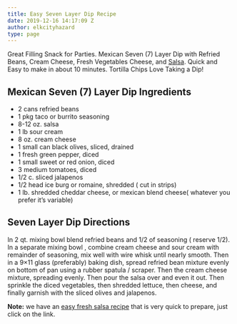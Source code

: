 ```yaml
---
title: Easy Seven Layer Dip Recipe
date: 2019-12-16 14:17:09 Z
author: elkcityhazard
type: page
---
```


Great Filling Snack for Parties. Mexican Seven (7) Layer Dip with Refried Beans, Cream Cheese, Fresh Vegetables Cheese, and [Salsa][1]. Quick and Easy to make in about 10 minutes. Tortilla Chips Love Taking a Dip!

## Mexican Seven (7) Layer Dip Ingredients

  * 2 cans refried beans 
  * 1 pkg taco or burrito seasoning
  * 8-12 oz. salsa
  * 1 lb sour cream
  * 8 oz. cream cheese
  * 1 small can black olives, sliced, drained
  * 1 fresh green pepper, diced
  * 1 small sweet or red onion, diced
  * 3 medium tomatoes, diced
  * 1/2 c. sliced jalapenos
  * 1/2 head ice burg or romaine, shredded ( cut in strips)
  * 1 lb. shredded cheddar cheese, or mexican blend cheese( whatever you prefer it&#8217;s variable)

## Seven Layer Dip Directions

In 2 qt. mixing bowl blend refried beans and 1/2 of seasoning ( reserve 1/2). In a separate mixing bowl , combine cream cheese and sour cream with remainder of seasoning, mix well with wire whisk until nearly smooth. Then in a 9&#215;11 glass (preferably) baking dish, spread refried bean mixture evenly on bottom of pan using a rubber spatula / scraper. Then the cream cheese mixture, spreading evenly. Then pour the salsa over and even it out. Then sprinkle the diced vegetables, then shredded lettuce, then cheese, and finally garnish with the sliced olives and jalapenos.

**Note:** we have an [easy fresh salsa recipe][1] that is very quick to prepare, just click on the link.

 [1]: /wordpress/appetizers/fresh-mexican-salsa-recipe/